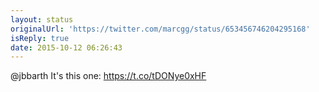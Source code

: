 ```yaml
---
layout: status
originalUrl: 'https://twitter.com/marcgg/status/653456746204295168'
isReply: true
date: 2015-10-12 06:26:43
---
```


@jbbarth It's this one: https://t.co/tDONye0xHF

